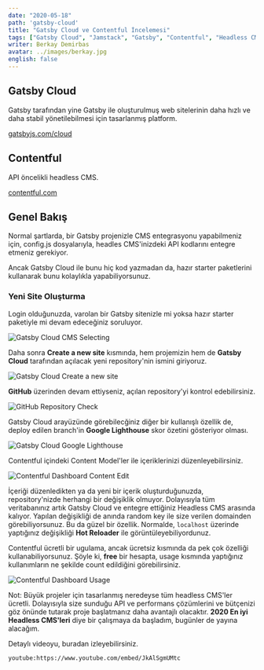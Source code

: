 ```yaml
---
date: "2020-05-18"
path: 'gatsby-cloud'
title: "Gatsby Cloud ve Contentful İncelemesi"
tags: ["Gatsby Cloud", "Jamstack", "Gatsby", "Contentful", "Headless CMS"]
writer: Berkay Demirbas
avatar: ../images/berkay.jpg
english: false
---
```


## Gatsby Cloud

Gatsby tarafından yine Gatsby ile oluşturulmuş web sitelerinin daha hızlı ve daha stabil yönetilebilmesi için tasarlanmış platform.

[gatsbyjs.com/cloud](https://www.gatsbyjs.com/cloud/)

## Contentful

API öncelikli headless CMS.

[contentful.com](https://www.contentful.com/)

## Genel Bakış

Normal şartlarda, bir Gatsby projenizle CMS entegrasyonu yapabilmeniz için, config.js dosyalarıyla, headles CMS'inizdeki API kodlarını entegre etmeniz gerekiyor. 

Ancak Gatsby Cloud ile bunu hiç kod yazmadan da, hazır starter paketlerini kullanarak bunu kolaylıkla yapabiliyorsunuz. 

### Yeni Site Oluşturma

Login olduğunuzda, varolan bir Gatsby sitenizle mi yoksa hazır starter paketiyle mi devam edeceğiniz soruluyor.

![Gatsby Cloud CMS Selecting](https://res.cloudinary.com/raufsamestone/image/upload/v1589873929/blog-contents/select-gatsby-site.webp)


Daha sonra **Create a new site** kısmında, hem projemizin hem de **Gatsby Cloud** tarafından açılacak yeni repository'nin ismini giriyoruz. 

![Gatsby Cloud Create a new site](https://res.cloudinary.com/raufsamestone/image/upload/v1589873934/blog-contents/Screen_Shot_2020-05-19_at_09.23.52_om6fcq.webp)


**GitHub** üzerinden devam ettiyseniz, açılan repository'yi kontrol edebilirsiniz.


![GitHub Repository Check](https://res.cloudinary.com/raufsamestone/image/upload/v1589873937/blog-contents/Screen_Shot_2020-05-19_at_09.24.04_vghtbn.webp)



Gatsby Cloud arayüzünde görebilecğiniz diğer bir kullanışlı özellik de, deploy edilen branch'in **Google Lighthouse** skor özetini gösteriyor olması.


![Gatsby Cloud Google Lighthouse](https://res.cloudinary.com/raufsamestone/image/upload/f_auto/v1589873939/blog-contents/gatsby-cloud-google-lighthouse.webp)


Contentful içindeki Content Model'ler ile içeriklerinizi düzenleyebilirsiniz. 

![Contentful Dashboard Content Edit](https://res.cloudinary.com/raufsamestone/image/upload/v1589873937/blog-contents/contentful-dashboard-content.png)


İçeriği düzenledikten ya da yeni bir içerik oluşturduğunuzda, repository'nizde herhangi bir değişiklik olmuyor. Dolayısıyla tüm veritabanınız artık Gatsby Cloud ve entegre ettiğiniz Headless CMS arasında kalıyor. Yapılan değişikliği de anında random key ile size verilen domainden görebiliyorsunuz. Bu da güzel bir özellik. Normalde, `localhost` üzerinde yaptığınız değişikliği **Hot Reloader** ile görüntüleyebiliyordunuz.


Contentful ücretli bir ugulama, ancak ücretsiz kısmında da pek çok özelliği kullanabiliyorsunuz. Şöyle ki, **free** bir hesapta, usage kısmında yaptığınız kullanımların ne şekilde count edildiğini görebilirsiniz. 

![Contentful Dashboard Usage](https://res.cloudinary.com/raufsamestone/image/upload/v1589873936/blog-contents/contentful-dashboard-usage.png)


Not: Büyük projeler için tasarlanmış neredeyse tüm headless CMS'ler ücretli. Dolayısıyla size sunduğu API ve performans çözümlerini ve bütçenizi göz önünde tutarak proje başlatmanız daha avantajlı olacaktır. **2020 En iyi Headless CMS'leri** diye bir çalışmaya da başladım, bugünler de yayına alacağım. 


Detaylı videoyu, buradan izleyebilirsiniz. 

`youtube:https://www.youtube.com/embed/JkAlSgmUMtc`